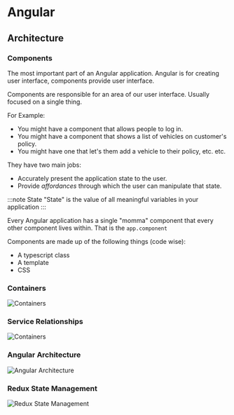 # Angular

## Architecture

### Components

The most important part of an Angular application. Angular is for creating user interface, components provide user interface.

Components are responsible for an area of our user interface. Usually focused on a single thing.

For Example:

- You might have a component that allows people to log in.
- You might have a component that shows a list of vehicles on customer's policy.
- You might have one that let's them add a vehicle to their policy, etc. etc.

They have two main jobs:

- Accurately present the application state to the user.
- Provide _affordances_ through which the user can manipulate that state.

:::note State
"State" is the value of all meaningful variables in your application
:::

Every Angular application has a single "momma" component that every other component lives within.
That is the `app.component`

Components are made up of the following things (code wise):

- A typescript class
- A template
- CSS

### Containers

![Containers](/img/containers.excalidraw.svg)

### Service Relationships

![Containers](/img/service-relationships.excalidraw.svg)

### Angular Architecture

![Angular Architecture](/img/angular-architecture.excalidraw.svg)

### Redux State Management

![Redux State Management](/img/redux.excalidraw.svg)
